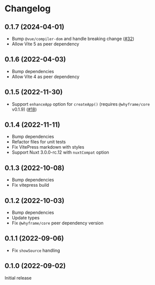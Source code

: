 # Changelog

## 0.1.7 (2024-04-01)

- Bump `@vue/compiler-dom` and handle breaking change ([#32](https://github.com/bluwy/whyframe/issues/32))
- Allow Vite 5 as peer dependency

## 0.1.6 (2022-04-03)

- Bump dependencies
- Allow Vite 4 as peer dependency

## 0.1.5 (2022-11-30)

- Support `enhanceApp` option for `createApp()` (requires `@whyframe/core` v0.1.9) ([#18](https://github.com/bluwy/whyframe/issues/18))

## 0.1.4 (2022-11-11)

- Bump dependencies
- Refactor files for unit tests
- Fix VitePress markdown with styles
- Support Nuxt 3.0.0-rc.12 with `nuxtCompat` option

## 0.1.3 (2022-10-08)

- Bump dependencies
- Fix vitepress build

## 0.1.2 (2022-10-03)

- Bump dependencies
- Update types
- Fix `@whyframe/core` peer dependency version

## 0.1.1 (2022-09-06)

- Fix `showSource` handling

## 0.1.0 (2022-09-02)

Initial release
